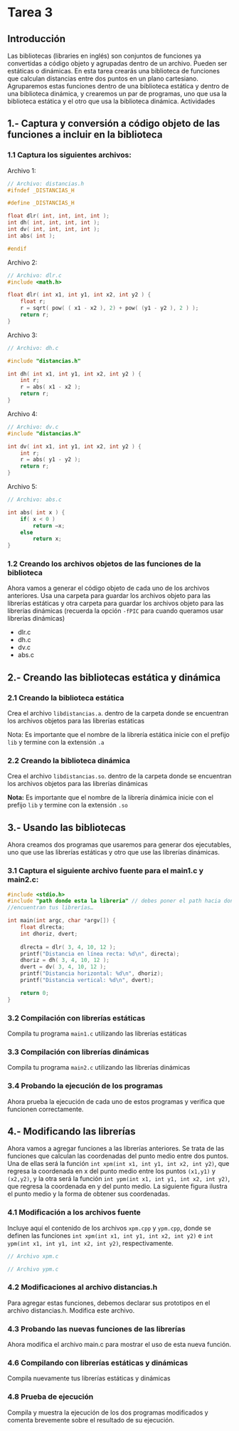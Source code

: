 # Tarea 3

## Introducción
Las bibliotecas (libraries en inglés) son conjuntos de funciones ya convertidas a código objeto y agrupadas dentro de un archivo. Pueden ser estáticas o dinámicas. En esta tarea crearás una biblioteca de funciones que calculan distancias entre dos puntos en un plano cartesiano. Agruparemos estas funciones dentro de una biblioteca estática y dentro de una biblioteca dinámica, y crearemos un par de programas, uno que usa la biblioteca estática y el otro que usa la biblioteca dinámica.
Actividades

## 1.- Captura y conversión a código objeto de las funciones a incluir en la biblioteca

### 1.1 Captura los siguientes archivos:

Archivo 1:
```c
// Archivo: distancias.h
#ifndef _DISTANCIAS_H

#define _DISTANCIAS_H

float dlr( int, int, int, int );
int dh( int, int, int, int );
int dv( int, int, int, int );
int abs( int );

#endif
```

Archivo 2:

```c
// Archivo: dlr.c
#include <math.h>

float dlr( int x1, int y1, int x2, int y2 ) {
    float r;
    r = sqrt( pow( ( x1 - x2 ), 2) + pow( (y1 - y2 ), 2 ) );
    return r;
}
```

Archivo 3:
```c
// Archivo: dh.c

#include "distancias.h"

int dh( int x1, int y1, int x2, int y2 ) {
    int r; 
    r = abs( x1 - x2 );
    return r;
}
```

Archivo 4:
```c
// Archivo: dv.c
#include "distancias.h"

int dv( int x1, int y1, int x2, int y2 ) {
    int r; 
    r = abs( y1 - y2 );
    return r;
}
```

Archivo 5:
```c
// Archivo: abs.c

int abs( int x ) {
    if( x < 0 )
		return –x;
	else
		return x;
}
```

### 1.2 Creando los archivos objetos de las funciones de la biblioteca
Ahora vamos a generar el código objeto de cada uno de los archivos anteriores. Usa una carpeta para guardar los archivos objeto para las librerías estáticas y otra carpeta para guardar los archivos objeto para las librerías dinámicas (recuerda la opción ``-fPIC`` para cuando queramos usar librerías dinámicas) 
* dlr.c
* dh.c
* dv.c
* abs.c

## 2.- Creando las bibliotecas estática y dinámica

### 2.1 Creando la biblioteca estática
Crea el archivo ``libdistancias.a``. dentro de la carpeta donde se encuentran los archivos objetos para las librerías estáticas

Nota: Es importante que el nombre de la librería estática inicie con el prefijo ``lib`` y termine con la extensión ``.a``

### 2.2 Creando la biblioteca dinámica
Crea el archivo ``libdistancias.so``. dentro de la carpeta donde se encuentran los archivos objetos para las librerías dinámicas

**Nota:** Es importante que el nombre de la librería dinámica inicie con el prefijo ``lib`` y termine con la extensión ``.so``

## 3.- Usando las bibliotecas
Ahora creamos dos programas que usaremos para generar dos ejecutables, uno que use las librerías estáticas y otro que use las librerías dinámicas.

### 3.1	Captura el siguiente archivo fuente para el main1.c y main2.c:

```c
#include <stdio.h>
#include "path donde esta la libreria" // debes poner el path hacia donde se
//encuentran tus librerías…

int main(int argc, char *argv[]) {
    float dlrecta;
    int dhoriz, dvert;
            
    dlrecta = dlr( 3, 4, 10, 12 );
    printf("Distancia en línea recta: %d\n", directa);
    dhoriz = dh( 3, 4, 10, 12 );
    dvert = dv( 3, 4, 10, 12 );
    printf("Distancia horizontal: %d\n", dhoriz);
    printf("Distancia vertical: %d\n", dvert);

    return 0;
}
```

### 3.2 Compilación con librerías estáticas
Compila tu programa ``main1.c`` utilizando las librerías estáticas

### 3.3 Compilación con librerías dinámicas
Compila tu programa ``main2.c`` utilizando las librerías dinámicas

### 3.4 Probando la ejecución de los programas
Ahora prueba la ejecución de cada uno de estos programas y verifica que funcionen correctamente.

## 4.- Modificando las librerías
Ahora vamos a agregar funciones a las librerías anteriores. Se trata de las funciones que calculan las coordenadas del punto medio entre dos puntos. Una de ellas será la función ``int xpm(int x1, int y1, int x2, int y2)``, que regresa la coordenada en x del punto medio entre los puntos ``(x1,y1)`` y ``(x2,y2)``, y la otra será la función ``int ypm(int x1, int y1, int x2, int y2)``, que regresa la coordenada en y del punto medio. La siguiente figura ilustra el punto medio y la forma de obtener sus coordenadas.
 
### 4.1 Modificación a los archivos fuente
Incluye aquí el contenido de los archivos ``xpm.cpp`` y ``ypm.cpp``, donde se definen las funciones ``int xpm(int x1, int y1, int x2, int y2)`` e ``int ypm(int x1, int y1, int x2, int y2)``, respectivamente.
```c
// Archivo xpm.c

// Archivo ypm.c
```

### 4.2 Modificaciones al archivo distancias.h
Para agregar estas funciones, debemos declarar sus prototipos en el archivo distancias.h. Modifica este archivo.

### 4.3 Probando las nuevas funciones de las librerías
Ahora modifica el archivo main.c para mostrar el uso de esta nueva función.

### 4.6 Compilando con librerías estáticas y dinámicas
Compila nuevamente tus librerías estáticas y dinámicas

### 4.8 Prueba de ejecución
Compila y muestra la ejecución de los dos programas modificados y comenta brevemente sobre el resultado de su ejecución.

